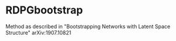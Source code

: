 # RDPGbootstrap
Method as described in "Bootstrapping Networks with Latent Space Structure" arXiv:1907.10821
